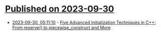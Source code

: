 # [Published on 2023-09-30](index.md)

* [2023-09-30, 05:11:10](https://lobste.rs/s/ryh3wu/five_advanced_initialization) - [Five Advanced Initialization Techniques in C++: From reserve() to piecewise_construct and More](https://www.cppstories.com/2023/five-adv-init-techniques-cpp/)
